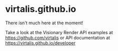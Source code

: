 # virtalis.github.io
There isn't much here at the moment!

Take a look at the Visionary Render API examples at https://github.com/virtalis or API documentation at https://virtalis.github.io/developer
